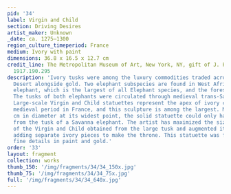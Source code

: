 ```yaml
---
pid: '34'
label: Virgin and Child
section: Driving Desires
artist_maker: Unknown
_date: ca. 1275–1300
region_culture_timeperiod: France
medium: Ivory with paint
dimensions: 36.8 x 16.5 x 12.7 cm
credit_line: The Metropolitan Museum of Art, New York, NY, gift of J. Pierpont Morgan,
  1917.190.295
description: 'Ivory tusks were among the luxury commodities traded across the Sahara
  Desert alongside gold. Two elephant subspecies are found in West Africa: the Savanna
  elephant, which is the largest of all Elephant species, and the forest elephant.
  The tusks of both elephants were circulated through medieval trans-Saharan trade.
  Large-scale Virgin and Child statuettes represent the apex of ivory carving in the
  medieval period in France, and this sculpture is among the largest. Measuring 16.5
  cm in diameter at its widest point, the solid statuette could only have been made
  from the tusk of a Savanna elephant. The artist has maximized the size of the figures
  of the Virgin and Child obtained from the large tusk and augmented it further by
  adding separate ivory pieces to make the throne. This statuette was finished with
  fine details in paint and gold.'
order: '33'
layout: fragment
collection: works
thumb_150: '/img/fragments/34/34_150x.jpg'
thumb_75: '/img/fragments/34/34_75x.jpg'
full: '/img/fragments/34/34_640x.jpg'
---
```

